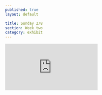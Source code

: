 ```yaml
---
published: true
layout: default

title: Sunday 2/8
section: Week two
category: exhibit
---
```


 <iframe src="http://180.0.5.199:81/ImageViewer?Direction=&Resolution=640x480&Quality=Standard&Size=STD&PresetOperation=Move&Data=0&Frame2=PanTilt&Type=&Language=0&PanTiltMin=0&RPeriod=65535&Sound=Enable&Mode=JPEG&SendMethod=1&View=Normal" style="border:none"></iframe>
